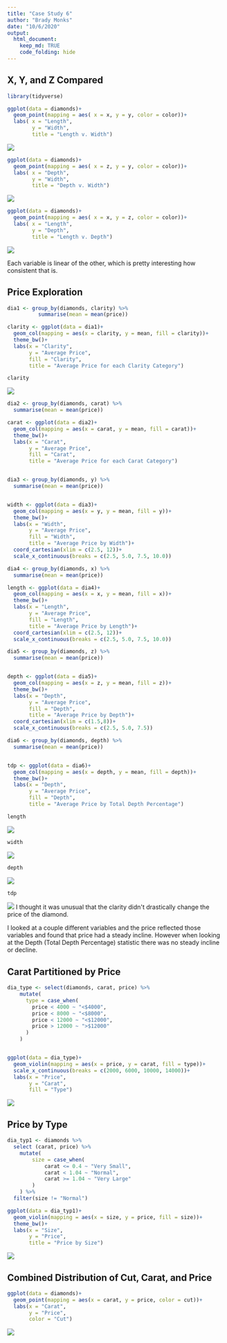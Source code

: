 ```yaml
---
title: "Case Study 6"
author: "Brady Monks"
date: "10/6/2020"
output: 
  html_document:
    keep_md: TRUE
    code_folding: hide
---
```


## X, Y, and Z Compared


```r
library(tidyverse)

ggplot(data = diamonds)+
  geom_point(mapping = aes( x = x, y = y, color = color))+
  labs( x = "Length",
        y = "Width",
        title = "Length v. Width")
```

![](Case-Study-6_files/figure-html/unnamed-chunk-1-1.png)<!-- -->

```r
ggplot(data = diamonds)+
  geom_point(mapping = aes( x = z, y = y, color = color))+
  labs( x = "Depth",
        y = "Width",
        title = "Depth v. Width")
```

![](Case-Study-6_files/figure-html/unnamed-chunk-1-2.png)<!-- -->

```r
ggplot(data = diamonds)+
  geom_point(mapping = aes( x = x, y = z, color = color))+
  labs( x = "Length",
        y = "Depth",
        title = "Length v. Depth")
```

![](Case-Study-6_files/figure-html/unnamed-chunk-1-3.png)<!-- -->

Each variable is linear of the other, which is pretty interesting how consistent that is. 


## Price Exploration



```r
dia1 <- group_by(diamonds, clarity) %>%
          summarise(mean = mean(price))

clarity <- ggplot(data = dia1)+
  geom_col(mapping = aes(x = clarity, y = mean, fill = clarity))+
  theme_bw()+
  labs(x = "Clarity",
       y = "Average Price",
       fill = "Clarity",
       title = "Average Price for each Clarity Category")

clarity
```

![](Case-Study-6_files/figure-html/unnamed-chunk-2-1.png)<!-- -->

```r
dia2 <- group_by(diamonds, carat) %>%
  summarise(mean = mean(price))

carat <- ggplot(data = dia2)+
  geom_col(mapping = aes(x = carat, y = mean, fill = carat))+
  theme_bw()+
  labs(x = "Carat",
       y = "Average Price",
       fill = "Carat",
       title = "Average Price for each Carat Category")


dia3 <- group_by(diamonds, y) %>%
  summarise(mean = mean(price))


width <- ggplot(data = dia3)+
  geom_col(mapping = aes(x = y, y = mean, fill = y))+
  theme_bw()+
  labs(x = "Width",
       y = "Average Price",
       fill = "Width",
       title = "Average Price by Width")+
  coord_cartesian(xlim = c(2.5, 12))+
  scale_x_continuous(breaks = c(2.5, 5.0, 7.5, 10.0))

dia4 <- group_by(diamonds, x) %>%
  summarise(mean = mean(price))

length <- ggplot(data = dia4)+
  geom_col(mapping = aes(x = x, y = mean, fill = x))+
  theme_bw()+
  labs(x = "Length",
       y = "Average Price",
       fill = "Length",
       title = "Average Price by Length")+
  coord_cartesian(xlim = c(2.5, 12))+
  scale_x_continuous(breaks = c(2.5, 5.0, 7.5, 10.0))

dia5 <- group_by(diamonds, z) %>%
  summarise(mean = mean(price))


depth <- ggplot(data = dia5)+
  geom_col(mapping = aes(x = z, y = mean, fill = z))+
  theme_bw()+
  labs(x = "Depth",
       y = "Average Price",
       fill = "Depth",
       title = "Average Price by Depth")+
  coord_cartesian(xlim = c(1.5,8))+
  scale_x_continuous(breaks = c(2.5, 5.0, 7.5))

dia6 <- group_by(diamonds, depth) %>%
  summarise(mean = mean(price))


tdp <- ggplot(data = dia6)+
  geom_col(mapping = aes(x = depth, y = mean, fill = depth))+
  theme_bw()+
  labs(x = "Depth",
       y = "Average Price",
       fill = "Depth",
       title = "Average Price by Total Depth Percentage")

length
```

![](Case-Study-6_files/figure-html/unnamed-chunk-2-2.png)<!-- -->

```r
width
```

![](Case-Study-6_files/figure-html/unnamed-chunk-2-3.png)<!-- -->

```r
depth
```

![](Case-Study-6_files/figure-html/unnamed-chunk-2-4.png)<!-- -->

```r
tdp
```

![](Case-Study-6_files/figure-html/unnamed-chunk-2-5.png)<!-- -->
I thought it was unusual that the clarity didn't drastically change the price of the diamond.

I looked at a couple different variables and the price reflected those variables and found that price had a steady incline. However when looking at the Depth (Total Depth Percentage) statistic there was no steady incline or decline.


## Carat Partitioned by Price




```r
dia_type <- select(diamonds, carat, price) %>%
    mutate(
      type = case_when(
        price < 4000 ~ "<$4000",
        price < 8000 ~ "<$8000",
        price < 12000 ~ "<$12000",
        price > 12000 ~ ">$12000"
      )
    )


ggplot(data = dia_type)+
  geom_violin(mapping = aes(x = price, y = carat, fill = type))+
  scale_x_continuous(breaks = c(2000, 6000, 10000, 14000))+
  labs(x = "Price",
       y = "Carat",
       fill = "Type")
```

![](Case-Study-6_files/figure-html/unnamed-chunk-3-1.png)<!-- -->

## Price by Type


```r
dia_typ1 <- diamonds %>%
  select (carat, price) %>%
    mutate(
        size = case_when(
            carat <= 0.4 ~ "Very Small",
            carat < 1.04 ~ "Normal",
            carat >= 1.04 ~ "Very Large"
        )
    ) %>%
  filter(size != "Normal")

ggplot(data = dia_typ1)+
  geom_violin(mapping = aes(x = size, y = price, fill = size))+
  theme_bw()+
  labs(x = "Size",
       y = "Price",
       title = "Price by Size")
```

![](Case-Study-6_files/figure-html/unnamed-chunk-4-1.png)<!-- -->


## Combined Distribution of Cut, Carat, and Price


```r
ggplot(data = diamonds)+
  geom_point(mapping = aes(x = carat, y = price, color = cut))+
  labs(x = "Carat",
       y = "Price",
       color = "Cut")
```

![](Case-Study-6_files/figure-html/unnamed-chunk-5-1.png)<!-- -->


